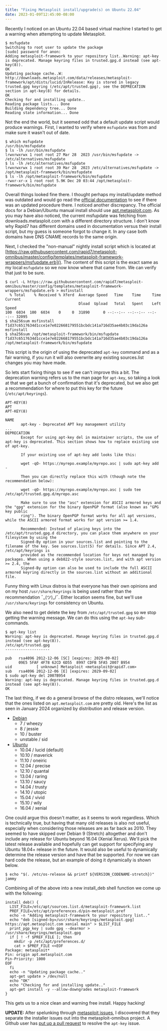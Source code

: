 ```yaml
---
title: "Fixing Metasploit install/upgrade(s) on Ubuntu 22.04"
date: 2023-01-09T12:45:00-08:00
---
```

Recently I noticed on an Ubuntu 22.04 based virtual machine I started to get a warning when attempting to update Metasploit.

```console
$ msfupdate
Switching to root user to update the package
[sudo] password for anon: 
Adding metasploit-framework to your repository list..Warning: apt-key is deprecated. Manage keyring files in trusted.gpg.d instead (see apt-key(8)).
OK
Updating package cache..W: http://downloads.metasploit.com/data/releases/metasploit-framework/apt/dists/lucid/InRelease: Key is stored in legacy trusted.gpg keyring (/etc/apt/trusted.gpg), see the DEPRECATION section in apt-key(8) for details.
OK
Checking for and installing update..
Reading package lists... Done
Building dependency tree... Done
Reading state information... Done
```

Not the end the world, but it seemed odd that a default update script would produce warnings. First, I wanted to verify where `msfupdate` was from and make sure it wasn't out of date.

```console
$ which msfupdate
/usr/bin/msfupdate
$ ls -lh /usr/bin/msfupdate
lrwxrwxrwx 1 root root 27 Mar 28  2023 /usr/bin/msfupdate -> /etc/alternatives/msfupdate
$ ls -lh /etc/alternatives/msfupdate
lrwxrwxrwx 1 root root 39 Mar 28  2023 /etc/alternatives/msfupdate -> /opt/metasploit-framework/bin/msfupdate
$ ls -lh /opt/metasploit-framework/bin/msfupdate 
-rwxr-xr-x 1 root root 5.9K Dec 20 03:44 /opt/metasploit-framework/bin/msfupdate
```

Overall things looked fine there. I thought perhaps my install/update method was outdated and would go read the [official documentation](https://docs.metasploit.com/docs/using-metasploit/getting-started/nightly-installers.html) to see if there was an updated procedure there. I noticed another discrepancy. The official docs for a Debian/Ubuntu manual install should use [apt.metasploit.com](https://apt.metasploit.com/). As you may have also noticed, the current msfupdate was fetching from downloads.metasploit.com with a different directory structure. I don't know why Rapid7 has different domains used in documentation versus their install script, but my guess is someone forgot to change it. In any case both domains have DNS CNAME records to the same origin.

Next, I checked the "non-manual" nightly install script which is located at [https://raw.githubusercontent.com/rapid7/metasploit-omnibus/master/config/templates/metasploit-framework-wrappers/msfupdate.erb](). The content of this script is the exact same as my local `msfupdate` so we now know where that came from. We can verify that just to be sure.

```console
$ curl -L https://raw.githubusercontent.com/rapid7/metasploit-omnibus/master/config/templates/metasploit-framework-wrappers/msfupdate.erb > msfinstall
  % Total    % Received % Xferd  Average Speed   Time    Time     Time  Current
                                 Dload  Upload   Total   Spent    Left  Speed
100  6034  100  6034    0     0  31890      0 --:--:-- --:--:-- --:--:-- 32095
$ sha256sum msfinstall 
f1d37c6517634d1cce1e7e022668179551bcbdc141a716d35ae4b03c19da126a  msfinstall
$ sha256sum /opt/metasploit-framework/bin/msfupdate 
f1d37c6517634d1cce1e7e022668179551bcbdc141a716d35ae4b03c19da126a  /opt/metasploit-framework/bin/msfupdate
```

This script is the origin of using the deprecated `apt-key` command and as a fair warning, if you run it will also overwrite any existing sources.list changes you may have made.

So lets start fixing things to see if we can't improve this a bit. The deprecation warning refers us to the man page for `apt-key`, so taking a look at that we get a bunch of confirmation that it's deprecated, but we also get a recommendation for where to put this key for the future (`/etc/apt/keyrings`).

```console
APT-KEY(8)                                                                  APT                                                                 APT-KEY(8)

NAME
       apt-key - Deprecated APT key management utility
...
DEPRECATION
       Except for using apt-key del in maintainer scripts, the use of apt-key is deprecated. This section shows how to replace existing use of apt-key.

       If your existing use of apt-key add looks like this:

       wget -qO- https://myrepo.example/myrepo.asc | sudo apt-key add -

       Then you can directly replace this with (though note the recommendation below):

       wget -qO- https://myrepo.example/myrepo.asc | sudo tee /etc/apt/trusted.gpg.d/myrepo.asc

       Make sure to use the "asc" extension for ASCII armored keys and the "gpg" extension for the binary OpenPGP format (also known as "GPG key public
       ring"). The binary OpenPGP format works for all apt versions, while the ASCII armored format works for apt version >= 1.4.

       Recommended: Instead of placing keys into the /etc/apt/trusted.gpg.d directory, you can place them anywhere on your filesystem by using the
       Signed-By option in your sources.list and pointing to the filename of the key. See sources.list(5) for details. Since APT 2.4, /etc/apt/keyrings is
       provided as the recommended location for keys not managed by packages. When using a deb822-style sources.list, and with apt version >= 2.4, the
       Signed-By option can also be used to include the full ASCII armored keyring directly in the sources.list without an additional file.
```

Funny thing with Linux distros is that everyone has their own opinions and on my host `/usr/share/keyrings` is being used rather than the recommendation ¯\_(ツ)_/¯. Either location seems fine, but we'll use `/usr/share/keyrings` for consistency on Ubuntu. 

We also need to get delete the key from `/etc/apt/trusted.gpg` so we stop getting the warning message. We can do this using the `apt-key` sub-commands.

```console
$ apt-key list
Warning: apt-key is deprecated. Manage keyring files in trusted.gpg.d instead (see apt-key(8)).
/etc/apt/trusted.gpg
--------------------

pub   rsa4096 2012-12-06 [SC] [expires: 2029-09-02]
      09E5 5FAF 4F78 62CD 6D55  8997 CDFB 5FA5 2007 B954
uid           [ unknown] Metasploit <metasploit@rapid7.com>
sub   rsa4096 2012-12-06 [E] [expires: 2029-09-02]
$ sudo apt-key del 2007B954
Warning: apt-key is deprecated. Manage keyring files in trusted.gpg.d instead (see apt-key(8)).
OK
```

The last thing, if we do a general browse of the distro releases, we'll notice that the ones listed on `apt.metasploit.com` are pretty old. Here's the list as seen in January 2024 organized by distribution and release version.

- [Debian](https://www.debian.org/releases/)
    - 7 / wheezy
    - 8 / jessie
    - 10 / buster
    - unstable / sid
- [Ubuntu](https://wiki.ubuntu.com/Releases)
    - 10.04 / lucid (default)
    - 10.10 / maverick
    - 11.10 / oneiric
    - 12.04 / precise
    - 12.10 / quantal
    - 13.04 / raring
    - 13.10 / saucy
    - 14.04 / trusty
    - 14.10 / utopic
    - 15.04 / vivid
    - 15.10 / wily
    - 16.04 / xenial

One could argue this doesn't matter, as it seems to work regardless. Which is technically true, but having that many old releases is also not useful, especially when considering those releases are as far back as 2010. They seemed to have skipped over Debian 9 (Stretch) altogether and don't include any release for Ubuntu beyond 16.04 (Xenial Xerus). We'll pick the latest release available and hopefully can get support for specifying any Ubuntu 18.04+ release in the future. It would also be useful to dynamically determine the release version and have that be supported. For now we can hard code the release, but an example of doing it dynamically is shown below.

```console
$ echo "$(. /etc/os-release && printf ${VERSION_CODENAME-stretch})"
jammy
```

Combining all of the above into a new install_deb shell function we come up with the following:

```console
install_deb() {
  LIST_FILE=/etc/apt/sources.list.d/metasploit-framework.list
  PREF_FILE=/etc/apt/preferences.d/pin-metasploit.pref
  echo -n "Adding metasploit-framework to your repository list.."
  echo "deb [signed-by=/usr/share/keyrings/metasploit.gpg] https://apt.metasploit.com xenial main" > $LIST_FILE
  print_pgp_key | sudo gpg --dearmor > /usr/share/keyrings/metasploit.gpg 
  if [ ! -f $PREF_FILE ]; then
    mkdir -p /etc/apt/preferences.d/
    cat > $PREF_FILE <<EOF
Package: metasploit*
Pin: origin apt.metasploit.com
Pin-Priority: 1000
EOF
  fi
  echo -n "Updating package cache.."
  apt-get update > /dev/null
  echo "OK"
  echo "Checking for and installing update.."
  apt-get install -y --allow-downgrades metasploit-framework
}
```

This gets us to a nice clean and warning free install. Happy hacking!

**UPDATE:** After spelunking through [metasploit issues](https://github.com/rapid7/metasploit-framework/issues/17636), I discovered that they separate the installer issues out into the metasploit-omnibus project. A Github user has [put up a pull request](https://github.com/rapid7/metasploit-omnibus/pull/192) to resolve the `apt-key` issue.

